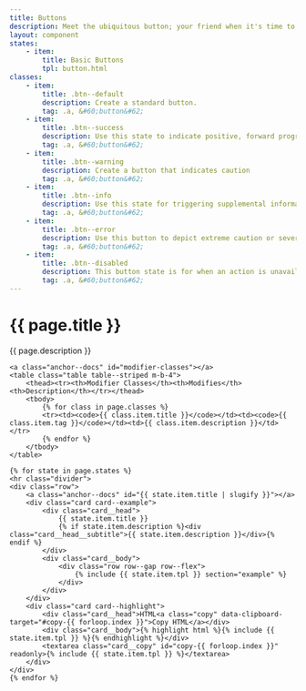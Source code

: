 ```yaml
---
title: Buttons
description: Meet the ubiquitous button; your friend when it's time to guide users through flows or complete a conversion.
layout: component
states:
    - item:
        title: Basic Buttons
        tpl: button.html
classes:
    - item:
        title: .btn--default
        description: Create a standard button.
        tag: .a, &#60;button&#62;
    - item:
        title: .btn--success
        description: Use this state to indicate positive, forward progress
        tag: .a, &#60;button&#62;
    - item:
        title: .btn--warning
        description: Create a button that indicates caution
        tag: .a, &#60;button&#62;
    - item:
        title: .btn--info
        description: Use this state for triggering supplemental information
        tag: .a, &#60;button&#62;
    - item:
        title: .btn--error
        description: Use this button to depict extreme caution or severity of action
        tag: .a, &#60;button&#62;
    - item:
        title: .btn--disabled
        description: This button state is for when an action is unavailable
        tag: .a, &#60;button&#62;
---
```

<div class="container content">
    <h1>{{ page.title }}</h1>
    <p class="well">{{ page.description }}</p>

    <a class="anchor--docs" id="modifier-classes"></a>
    <table class="table table--striped m-b-4">
        <thead><tr><th>Modifier Classes</th><th>Modifies</th><th>Description</th></tr></thead>
        <tbody>
            {% for class in page.classes %}
            <tr><td><code>{{ class.item.title }}</code></td><td><code>{{ class.item.tag }}</code></td><td>{{ class.item.description }}</td></tr>
            {% endfor %}
        </tbody>
    </table>
    
    {% for state in page.states %}
    <hr class="divider">
    <div class="row">
        <a class="anchor--docs" id="{{ state.item.title | slugify }}"></a>
        <div class="card card--example">
            <div class="card__head">
                {{ state.item.title }}
                {% if state.item.description %}<div class="card__head__subtitle">{{ state.item.description }}</div>{% endif %}
            </div>
            <div class="card__body">
                <div class="row row--gap row--flex">
                    {% include {{ state.item.tpl }} section="example" %}
                </div>
            </div>
        </div>
        <div class="card card--highlight">
            <div class="card__head">HTML<a class="copy" data-clipboard-target="#copy-{{ forloop.index }}">Copy HTML</a></div>
            <div class="card__body">{% highlight html %}{% include {{ state.item.tpl }} %}{% endhighlight %}</div>
            <textarea class="card__copy" id="copy-{{ forloop.index }}" readonly>{% include {{ state.item.tpl }} %}</textarea>
        </div>
    </div>
    {% endfor %}
</div>
